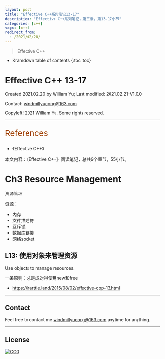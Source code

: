 ```yaml
---
layout: post
title: "Effective C++系列笔记13-17"
description: "Effective C++系列笔记，第三章，第13-17小节"
categories: [c++]
tags: [c++]
redirect_from:
  - /2021/02/20/
---
```


>  Effective C++


* Kramdown table of contents
{:toc .toc}

# Effective C++ 13-17

Created 2021.02.20 by William Yu; Last modified: 2021.02.21-V1.0.0

Contact: [windmillyucong@163.com](mailto:windmillyucong@163.com)

Copyleft! 2021 William Yu. Some rights reserved.

---

<p style="color:#A04000;font-size:26px">References</p>

- 《Effective C++》

本文内容：《Effective C++》阅读笔记，总共9个章节，55小节。

# Ch3 Resource Management

资源管理

资源：
- 内存
- 文件描述符
- 互斥锁
- 数据库链接
- 网络socket


## L13: 使用对象来管理资源

Use objects to manage resources.

一条原则：总是成对得使用new和free

- https://harttle.land/2015/08/02/effective-cpp-13.html








-----

## Contact

Feel free to contact me [windmillyucong@163.com](mailto:windmillyucong@163.com) anytime for anything.

-----

## License

[![CC0](http://i.creativecommons.org/p/zero/1.0/88x31.png)](http://creativecommons.org/publicdomain/zero/1.0/)

